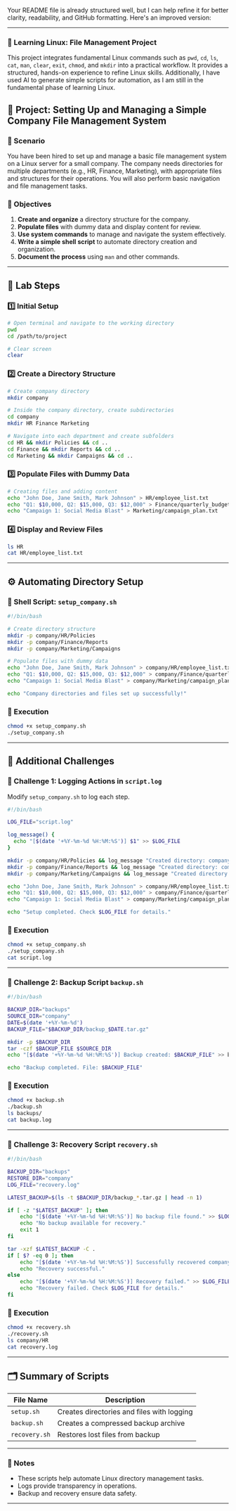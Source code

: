 Your README file is already structured well, but I can help refine it for better clarity, readability, and GitHub formatting. Here's an improved version:

---

### 🐧 Learning Linux: File Management Project

This project integrates fundamental Linux commands such as `pwd`, `cd`, `ls`, `cat`, `man`, `clear`, `exit`, `chmod`, and `mkdir` into a practical workflow. It provides a structured, hands-on experience to refine Linux skills. Additionally, I have used AI to generate simple scripts for automation, as I am still in the fundamental phase of learning Linux.

## 📁 Project: Setting Up and Managing a Simple Company File Management System

### 📝 Scenario

You have been hired to set up and manage a basic file management system on a Linux server for a small company. The company needs directories for multiple departments (e.g., HR, Finance, Marketing), with appropriate files and structures for their operations. You will also perform basic navigation and file management tasks.

### 🎯 Objectives

1. **Create and organize** a directory structure for the company.
2. **Populate files** with dummy data and display content for review.
3. **Use system commands** to manage and navigate the system effectively.
4. **Write a simple shell script** to automate directory creation and organization.
5. **Document the process** using `man` and other commands.

---

## 🔧 Lab Steps

### 1️⃣ Initial Setup

```sh
# Open terminal and navigate to the working directory
pwd  
cd /path/to/project

# Clear screen
clear
```

### 2️⃣ Create a Directory Structure

```sh
# Create company directory
mkdir company

# Inside the company directory, create subdirectories
cd company
mkdir HR Finance Marketing

# Navigate into each department and create subfolders
cd HR && mkdir Policies && cd ..
cd Finance && mkdir Reports && cd ..
cd Marketing && mkdir Campaigns && cd ..
```

### 3️⃣ Populate Files with Dummy Data

```sh
# Creating files and adding content
echo "John Doe, Jane Smith, Mark Johnson" > HR/employee_list.txt
echo "Q1: $10,000, Q2: $15,000, Q3: $12,000" > Finance/quarterly_budget.txt
echo "Campaign 1: Social Media Blast" > Marketing/campaign_plan.txt
```

### 4️⃣ Display and Review Files

```sh
ls HR
cat HR/employee_list.txt
```

---

## ⚙️ Automating Directory Setup

### 📝 Shell Script: `setup_company.sh`

```bash
#!/bin/bash

# Create directory structure
mkdir -p company/HR/Policies
mkdir -p company/Finance/Reports
mkdir -p company/Marketing/Campaigns

# Populate files with dummy data
echo "John Doe, Jane Smith, Mark Johnson" > company/HR/employee_list.txt
echo "Q1: $10,000, Q2: $15,000, Q3: $12,000" > company/Finance/quarterly_budget.txt
echo "Campaign 1: Social Media Blast" > company/Marketing/campaign_plan.txt

echo "Company directories and files set up successfully!"
```

### 🏃 Execution

```sh
chmod +x setup_company.sh
./setup_company.sh
```

---

## 🚀 Additional Challenges

### 📝 Challenge 1: Logging Actions in `script.log`

Modify `setup_company.sh` to log each step.

```bash
#!/bin/bash

LOG_FILE="script.log"

log_message() {
  echo "[$(date '+%Y-%m-%d %H:%M:%S')] $1" >> $LOG_FILE
}

mkdir -p company/HR/Policies && log_message "Created directory: company/HR/Policies"
mkdir -p company/Finance/Reports && log_message "Created directory: company/Finance/Reports"
mkdir -p company/Marketing/Campaigns && log_message "Created directory: company/Marketing/Campaigns"

echo "John Doe, Jane Smith, Mark Johnson" > company/HR/employee_list.txt && log_message "Created file: company/HR/employee_list.txt"
echo "Q1: $10,000, Q2: $15,000, Q3: $12,000" > company/Finance/quarterly_budget.txt && log_message "Created file: company/Finance/quarterly_budget.txt"
echo "Campaign 1: Social Media Blast" > company/Marketing/campaign_plan.txt && log_message "Created file: company/Marketing/campaign_plan.txt"

echo "Setup completed. Check $LOG_FILE for details."
```

### 🏃 Execution

```sh
chmod +x setup_company.sh
./setup_company.sh
cat script.log
```

---

### 📝 Challenge 2: Backup Script `backup.sh`

```bash
#!/bin/bash

BACKUP_DIR="backups"
SOURCE_DIR="company"
DATE=$(date '+%Y-%m-%d')
BACKUP_FILE="$BACKUP_DIR/backup_$DATE.tar.gz"

mkdir -p $BACKUP_DIR
tar -czf $BACKUP_FILE $SOURCE_DIR
echo "[$(date '+%Y-%m-%d %H:%M:%S')] Backup created: $BACKUP_FILE" >> backup.log

echo "Backup completed. File: $BACKUP_FILE"
```

### 🏃 Execution

```sh
chmod +x backup.sh
./backup.sh
ls backups/
cat backup.log
```

---

### 📝 Challenge 3: Recovery Script `recovery.sh`

```bash
#!/bin/bash

BACKUP_DIR="backups"
RESTORE_DIR="company"
LOG_FILE="recovery.log"

LATEST_BACKUP=$(ls -t $BACKUP_DIR/backup_*.tar.gz | head -n 1)

if [ -z "$LATEST_BACKUP" ]; then
    echo "[$(date '+%Y-%m-%d %H:%M:%S')] No backup file found." >> $LOG_FILE
    echo "No backup available for recovery."
    exit 1
fi

tar -xzf $LATEST_BACKUP -C .
if [ $? -eq 0 ]; then
    echo "[$(date '+%Y-%m-%d %H:%M:%S')] Successfully recovered company directory." >> $LOG_FILE
    echo "Recovery successful."
else
    echo "[$(date '+%Y-%m-%d %H:%M:%S')] Recovery failed." >> $LOG_FILE
    echo "Recovery failed. Check $LOG_FILE for details."
fi
```

### 🏃 Execution

```sh
chmod +x recovery.sh
./recovery.sh
ls company/HR
cat recovery.log
```

---

## 🗂 Summary of Scripts

| File Name     | Description                                |
| ------------- | ------------------------------------------ |
| `setup.sh`    | Creates directories and files with logging |
| `backup.sh`   | Creates a compressed backup archive        |
| `recovery.sh` | Restores lost files from backup            |

---

### 📌 Notes

- These scripts help automate Linux directory management tasks.
- Logs provide transparency in operations.
- Backup and recovery ensure data safety.

---



